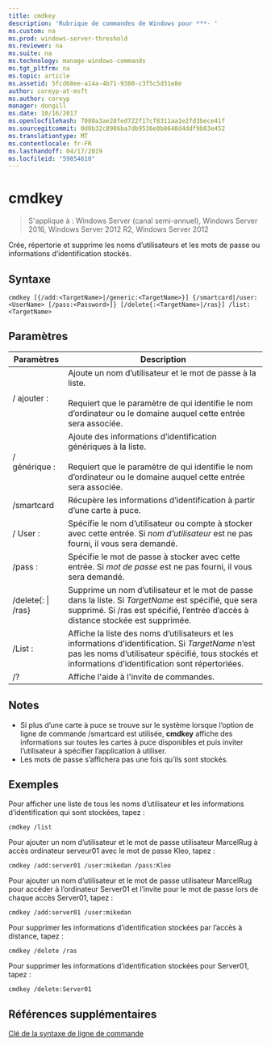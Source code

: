 ```yaml
---
title: cmdkey
description: 'Rubrique de commandes de Windows pour ***- '
ms.custom: na
ms.prod: windows-server-threshold
ms.reviewer: na
ms.suite: na
ms.technology: manage-windows-commands
ms.tgt_pltfrm: na
ms.topic: article
ms.assetid: 5fcd68ee-a14a-4b71-9300-c3f5c5d31e8e
author: coreyp-at-msft
ms.author: coreyp
manager: dongill
ms.date: 10/16/2017
ms.openlocfilehash: 7080a3ae28fed722f17cf8311aa1e2fd3bece41f
ms.sourcegitcommit: 0d0b32c8986ba7db9536e0b8648d4ddf9b03e452
ms.translationtype: MT
ms.contentlocale: fr-FR
ms.lasthandoff: 04/17/2019
ms.locfileid: "59854610"
---
```

# <a name="cmdkey"></a>cmdkey

>S'applique à : Windows Server (canal semi-annuel), Windows Server 2016, Windows Server 2012 R2, Windows Server 2012

Crée, répertorie et supprime les noms d’utilisateurs et les mots de passe ou informations d’identification stockés.

## <a name="syntax"></a>Syntaxe
```
cmdkey [{/add:<TargetName>|/generic:<TargetName>}] {/smartcard|/user:<UserName> [/pass:<Password>]} [/delete{:<TargetName>|/ras}] /list:<TargetName>
```
## <a name="parameters"></a>Paramètres
|Paramètres|Description|
|-------|--------|
|/ ajouter :<TargetName>|Ajoute un nom d’utilisateur et le mot de passe à la liste.<br /><br />Requiert que le paramètre de <TargetName> qui identifie le nom d’ordinateur ou le domaine auquel cette entrée sera associée.|
|/ générique :<TargetName>|Ajoute des informations d’identification génériques à la liste.<br /><br />Requiert que le paramètre de <TargetName> qui identifie le nom d’ordinateur ou le domaine auquel cette entrée sera associée.|
|/smartcard|Récupère les informations d’identification à partir d’une carte à puce.|
|/ User :<UserName>|Spécifie le nom d’utilisateur ou compte à stocker avec cette entrée. Si *nom d’utilisateur* est ne pas fourni, il vous sera demandé.|
|/pass :<Password>|Spécifie le mot de passe à stocker avec cette entrée. Si *mot de passe* est ne pas fourni, il vous sera demandé.|
|/delete{:<TargetName> &#124; /ras}|Supprime un nom d’utilisateur et le mot de passe dans la liste. Si *TargetName* est spécifié, que sera supprimé. Si /ras est spécifié, l’entrée d’accès à distance stockée est supprimée.|
|/List :<TargetName>|Affiche la liste des noms d’utilisateurs et les informations d’identification. Si *TargetName* n’est pas les noms d’utilisateur spécifié, tous stockés et informations d’identification sont répertoriées.|
|/?|Affiche l'aide à l'invite de commandes.|
## <a name="remarks"></a>Notes
-   Si plus d’une carte à puce se trouve sur le système lorsque l’option de ligne de commande /smartcard est utilisée, **cmdkey** affiche des informations sur toutes les cartes à puce disponibles et puis inviter l’utilisateur à spécifier l’application à utiliser.
-   Les mots de passe s’affichera pas une fois qu’ils sont stockés.
## <a name="BKMK_examples"></a>Exemples
Pour afficher une liste de tous les noms d’utilisateur et les informations d’identification qui sont stockées, tapez :
```
cmdkey /list
```
Pour ajouter un nom d’utilisateur et le mot de passe utilisateur MarcelRug à accès ordinateur serveur01 avec le mot de passe Kleo, tapez :
```
cmdkey /add:server01 /user:mikedan /pass:Kleo
```
Pour ajouter un nom d’utilisateur et le mot de passe utilisateur MarcelRug pour accéder à l’ordinateur Server01 et l’invite pour le mot de passe lors de chaque accès Server01, tapez :
```
cmdkey /add:server01 /user:mikedan
```
Pour supprimer les informations d’identification stockées par l’accès à distance, tapez :
```
cmdkey /delete /ras
```
Pour supprimer les informations d’identification stockées pour Server01, tapez :
```
cmdkey /delete:Server01
```
## <a name="additional-references"></a>Références supplémentaires
[Clé de la syntaxe de ligne de commande](command-line-syntax-key.md)
